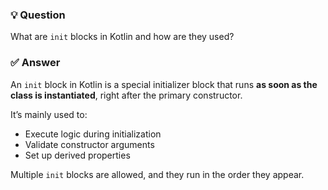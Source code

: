 ### 💡 Question
What are `init` blocks in Kotlin and how are they used?

### ✅ Answer
An `init` block in Kotlin is a special initializer block that runs **as soon as the class is instantiated**, right after the primary constructor.

It’s mainly used to:

- Execute logic during initialization
- Validate constructor arguments
- Set up derived properties

Multiple `init` blocks are allowed, and they run in the order they appear.


